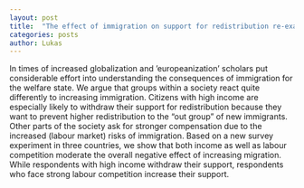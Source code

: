 ```yaml
---
layout: post
title:  "The effect of immigration on support for redistribution re-examined: survey experiments in three European countries"
categories: posts
author: Lukas
---
```


In times of increased globalization and ’europeanization’ scholars put considerable effort
into understanding the consequences of immigration for the welfare state. We argue that
groups within a society react quite differently to increasing immigration. Citizens with high
income are especially likely to withdraw their support for redistribution because they want to
prevent higher redistribution to the “out group” of new immigrants. Other parts of the society
ask for stronger compensation due to the increased (labour market) risks of immigration. Based
on a new survey experiment in three countries, we show that both income as well as labour
competition moderate the overall negative effect of increasing migration. While respondents
with high income withdraw their support, respondents who face strong labour competition
increase their support.